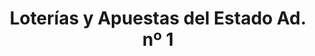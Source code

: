 ---
title: "Loterías y Apuestas del Estado Ad. nº 1"
url: /almendralejo/loterias-y-apuestas-del-estado-ad-no-1/
shop: Lotterie
---